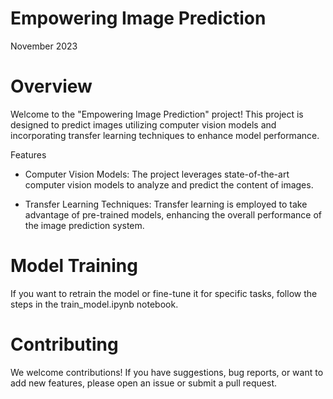 # Empowering Image Prediction
November 2023

# Overview
Welcome to the "Empowering Image Prediction" project! This project is designed to predict images utilizing computer vision models and incorporating transfer learning techniques to enhance model performance.

Features
- Computer Vision Models: The project leverages state-of-the-art computer vision models to analyze and predict the content of images.

- Transfer Learning Techniques: Transfer learning is employed to take advantage of pre-trained models, enhancing the overall performance of the image prediction system.

# Model Training
If you want to retrain the model or fine-tune it for specific tasks, follow the steps in the train_model.ipynb notebook.

# Contributing
We welcome contributions! If you have suggestions, bug reports, or want to add new features, please open an issue or submit a pull request.
